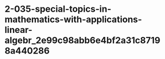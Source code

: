 # 2-035-special-topics-in-mathematics-with-applications-linear-algebr_2e99c98abb6e4bf2a31c87198a440286